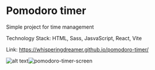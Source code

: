 # Pomodoro timer

Simple project for time management

Technology Stack: HTML, Sass, JasvaScript, React, Vite

Link: https://whisperingdreamer.github.io/pomodoro-timer/

![alt text](https://github.com/WhisperingDreamer/pomodoro-timer//pomodoro-timer-screen.jpg?raw=true)![pomodoro-timer-screen](https://github.com/user-attachments/assets/70f141e9-af70-4724-9fa3-4c0f63974812)
